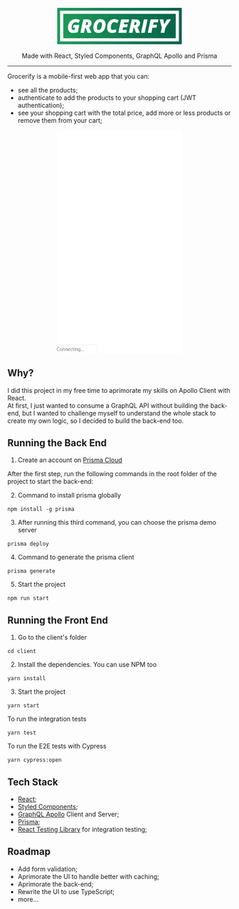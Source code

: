 <p align="center">
 <img src="https://github.com/vctormb/grocerify/blob/master/docs/grocerify-logo.svg" width="280" />
</p>  
<p align="center">Made with React, Styled Components, GraphQL Apollo and Prisma</p>

<hr />

Grocerify is a mobile-first web app that you can:

- see all the products;
- authenticate to add the products to your shopping cart (JWT authentication);
- see your shopping cart with the total price, add more or less products or remove them from your cart;

<p align="center">
 <img src="https://github.com/vctormb/grocerify/blob/master/docs/grocerify.gif" height="500" />
</p>

## Why?

I did this project in my free time to aprimorate my skills on Apollo Client with React.  
At first, I just wanted to consume a GraphQL API without building the back-end, but I wanted to challenge myself to understand the whole stack to create my own logic, so I decided to build the back-end too.

## Running the Back End

1. Create an account on [Prisma Cloud](https://www.prisma.io/cloud)

After the first step, run the following commands in the root folder of the project to start the back-end:

2. Command to install prisma globally

```
npm install -g prisma
```

3. After running this third command, you can choose the prisma demo server

```
prisma deploy
```

4. Command to generate the prisma client

```
prisma generate
```

5. Start the project

```
npm run start
```

## Running the Front End

1. Go to the client's folder

```
cd client
```

2. Install the dependencies. You can use NPM too

```
yarn install
```

3. Start the project

```
yarn start
```

To run the integration tests

```
yarn test
```

To run the E2E tests with Cypress

```
yarn cypress:open
```

## Tech Stack

- [React](https://www.reactjs.org/);
- [Styled Components](https://www.styled-components.com/);
- [GraphQL Apollo](https://www.apollographql.com/) Client and Server;
- [Prisma](https://www.prisma.io/);
- [React Testing Library](https://github.com/kentcdodds/react-testing-library) for integration testing;

## Roadmap

- Add form validation;
- Aprimorate the UI to handle better with caching;
- Aprimorate the back-end;
- Rewrite the UI to use TypeScript;
- more...
